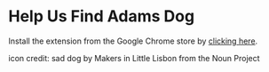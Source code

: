 # Help Us Find Adams Dog

Install the extension from the Google Chrome store by [clicking here](https://chrome.google.com/webstore/detail/adam-dog-finder/iogfiomedgnggbfcampkhfdbipjjmakp).

icon credit: sad dog by Makers in Little Lisbon from the Noun Project
